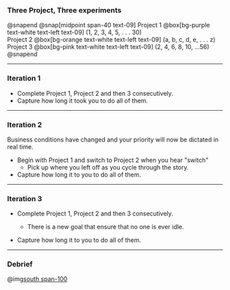 ### Three Project, Three experiments
@snapend
@snap[midpoint span-40 text-09]
Project 1
@box[bg-purple text-white text-left text-09] (1, 2, 3, 4, 5, . . . 30)
<br>
Project 2
@box[bg-orange text-white text-left text-09] (a, b, c, d, e, . . . z)
<br>
Project 3
@box[bg-pink text-white text-left text-09] (2, 4, 6, 8, 10, ...56)
@snapend

---
### Iteration 1
- Complete Project 1, Project 2 and then 3 consecutively.
- Capture how long it took you to do all of them.


---
### Iteration 2
Business conditions have changed and your priority will now be dictated in real time.

- Begin with Project 1 and switch to Project 2 when you hear "switch"
    - Pick up where you left off as you cycle through the story.
- Capture how long it to you to do all of them.

---
### Iteration 3

- Complete Project 1, Project 2 and then 3 consecutively.
    - There is a new goal that ensure that no one is ever idle.

- Capture how long it to you to do all of them.

---
### Debrief
@img[south span-100](assets/img/context-switching.png)

